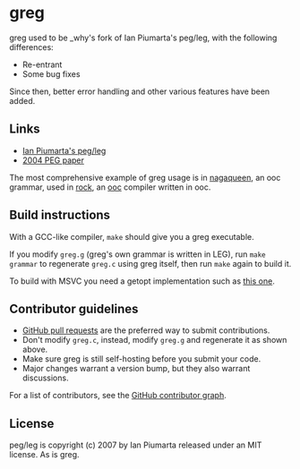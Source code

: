 # greg

greg used to be _why's fork of Ian Piumarta's peg/leg, with the following differences:

  * Re-entrant
  * Some bug fixes

Since then, better error handling and other various features have been added.

## Links

  * [Ian Piumarta's peg/leg](http://piumarta.com/software/peg/)
  * [2004 PEG paper](http://pdos.csail.mit.edu/papers/parsing%3Apopl04.pdf)

The most comprehensive example of greg usage is in [nagaqueen][nagaqueen],
an ooc grammar, used in [rock][rock], an [ooc][ooc] compiler written in ooc.

[nagaqueen]: http://github.com/nddrylliog/nagaqueen
[rock]: http://github.com/nddrylliog/rock
[ooc]: http://ooc-lang.org

## Build instructions

With a GCC-like compiler, `make` should give you a greg executable.

If you modify `greg.g` (greg's own grammar is written in LEG), run `make grammar` to
regenerate `greg.c` using greg itself, then run `make` again to build it.

To build with MSVC you need a getopt implementation such as [this one](https://github.com/kainjow/wingetopt).

## Contributor guidelines

  * [GitHub pull requests](https://github.com/nddrylliog/greg/pulls) are the preferred way to submit contributions.
  * Don't modify `greg.c`, instead, modify `greg.g` and regenerate it as shown above.
  * Make sure greg is still self-hosting before you submit your code.
  * Major changes warrant a version bump, but they also warrant discussions.

For a list of contributors, see the [GitHub contributor graph](https://github.com/nddrylliog/greg/graphs/contributors).

## License

peg/leg is copyright (c) 2007 by Ian Piumarta released under an MIT license. As is greg.
